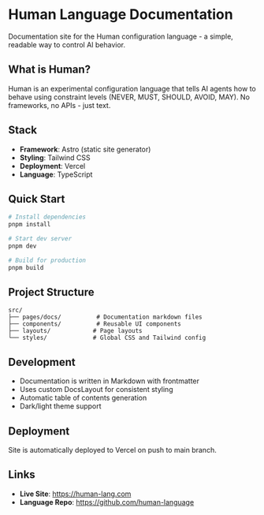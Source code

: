 # Human Language Documentation

Documentation site for the Human configuration language - a simple, readable way to control AI behavior.

## What is Human?

Human is an experimental configuration language that tells AI agents how to behave using constraint levels (NEVER, MUST, SHOULD, AVOID, MAY). No frameworks, no APIs - just text.

## Stack

- **Framework**: Astro (static site generator)
- **Styling**: Tailwind CSS
- **Deployment**: Vercel
- **Language**: TypeScript

## Quick Start

```bash
# Install dependencies
pnpm install

# Start dev server
pnpm dev

# Build for production
pnpm build
```

## Project Structure

```
src/
├── pages/docs/          # Documentation markdown files
├── components/          # Reusable UI components
├── layouts/            # Page layouts
└── styles/             # Global CSS and Tailwind config
```

## Development

- Documentation is written in Markdown with frontmatter
- Uses custom DocsLayout for consistent styling
- Automatic table of contents generation
- Dark/light theme support

## Deployment

Site is automatically deployed to Vercel on push to main branch.

## Links

- **Live Site**: https://human-lang.com
- **Language Repo**: https://github.com/human-language
